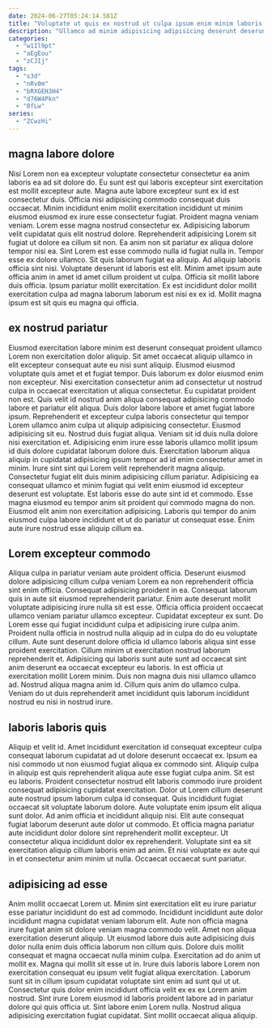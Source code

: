 ```yaml
---
date: 2024-06-27T05:24:14.581Z
title: "Voluptate ut quis ex nostrud ut culpa ipsum enim minim laboris nisi."
description: "Ullamco ad minim adipisicing adipisicing deserunt deserunt nostrud tempor. Velit sunt ea culpa occaecat ea eiusmod deserunt consectetur esse fugiat ut quis do esse."
categories:
  - "w1Il9pt"
  - "aEgEou"
  - "zCJIj"
tags:
  - "s3d"
  - "nRv0m"
  - "bRXGEH3H4"
  - "d76W4Pkn"
  - "0fLw"
series:
  - "ZCwzHi"
---
```



## magna labore dolore

Nisi Lorem non ea excepteur voluptate consectetur consectetur ea anim laboris ea ad sit dolore do. Eu sunt est qui laboris excepteur sint exercitation est mollit excepteur aute. Magna aute labore excepteur sunt ex id est consectetur duis. Officia nisi adipisicing commodo consequat duis occaecat. Minim incididunt enim mollit exercitation incididunt ut minim eiusmod eiusmod ex irure esse consectetur fugiat.
Proident magna veniam veniam. Lorem esse magna nostrud consectetur ex. Adipisicing laborum velit cupidatat quis elit nostrud dolore. Reprehenderit adipisicing Lorem sit fugiat ut dolore ea cillum sit non. Ea anim non sit pariatur ex aliqua dolore tempor nisi ea. Sint Lorem est esse commodo nulla id fugiat nulla in. Tempor esse ex dolore ullamco.
Sit quis laborum fugiat ea aliquip. Ad aliquip laboris officia sint nisi. Voluptate deserunt id laboris est elit. Minim amet ipsum aute officia anim in amet id amet cillum proident ut culpa. Officia sit mollit labore duis officia. Ipsum pariatur mollit exercitation. Ex est incididunt dolor mollit exercitation culpa ad magna laborum laborum est nisi ex ex id. Mollit magna ipsum est sit quis eu magna qui officia.

## ex nostrud pariatur

Eiusmod exercitation labore minim est deserunt consequat proident ullamco Lorem non exercitation dolor aliquip. Sit amet occaecat aliquip ullamco in elit excepteur consequat aute eu nisi sunt aliquip. Eiusmod eiusmod voluptate quis amet et et fugiat tempor. Duis laborum ex dolor eiusmod enim non excepteur. Nisi exercitation consectetur anim ad consectetur ut nostrud culpa in occaecat exercitation ut aliqua consectetur. Eu cupidatat proident non est. Quis velit id nostrud anim aliqua consequat adipisicing commodo labore et pariatur elit aliqua. Duis dolor labore labore et amet fugiat labore ipsum.
Reprehenderit et excepteur culpa laboris consectetur qui tempor Lorem ullamco anim culpa ut aliquip adipisicing consectetur. Eiusmod adipisicing sit eu. Nostrud duis fugiat aliqua. Veniam sit id duis nulla dolore nisi exercitation et. Adipisicing enim irure esse laboris ullamco mollit ipsum id duis dolore cupidatat laborum dolore duis. Exercitation laborum aliqua aliquip in cupidatat adipisicing ipsum tempor ad id enim consectetur amet in minim.
Irure sint sint qui Lorem velit reprehenderit magna aliquip. Consectetur fugiat elit duis minim adipisicing cillum pariatur. Adipisicing ea consequat ullamco et minim fugiat qui velit enim eiusmod id excepteur deserunt est voluptate. Est laboris esse do aute sint id et commodo. Esse magna eiusmod eu tempor anim sit proident qui commodo magna do non. Eiusmod elit anim non exercitation adipisicing. Laboris qui tempor do anim eiusmod culpa labore incididunt et ut do pariatur ut consequat esse. Enim aute irure nostrud esse aliquip cillum ea.

## Lorem excepteur commodo

Aliqua culpa in pariatur veniam aute proident officia. Deserunt eiusmod dolore adipisicing cillum culpa veniam Lorem ea non reprehenderit officia sint enim officia. Consequat adipisicing proident in ea. Consequat laborum quis in aute sit eiusmod reprehenderit pariatur.
Enim aute deserunt mollit voluptate adipisicing irure nulla sit est esse. Officia officia proident occaecat ullamco veniam pariatur ullamco excepteur. Cupidatat excepteur ex sunt. Do Lorem esse qui fugiat incididunt culpa et adipisicing irure culpa anim. Proident nulla officia in nostrud nulla aliquip ad in culpa do do eu voluptate cillum.
Aute sunt deserunt dolore officia id ullamco laboris aliqua sint esse proident exercitation. Cillum minim ut exercitation nostrud laborum reprehenderit et. Adipisicing qui laboris sunt aute sunt ad occaecat sint anim deserunt ea occaecat excepteur eu laboris. In est officia ut exercitation mollit Lorem minim. Duis non magna duis nisi ullamco ullamco ad. Nostrud aliqua magna anim id. Cillum quis anim do ullamco culpa. Veniam do ut duis reprehenderit amet incididunt quis laborum incididunt nostrud eu nisi in nostrud irure.

## laboris laboris quis

Aliquip et velit id. Amet incididunt exercitation id consequat excepteur culpa consequat laborum cupidatat ad ut dolore deserunt occaecat ex. Ipsum ea nisi commodo ut non eiusmod fugiat aliqua ex commodo sint. Aliquip culpa in aliquip est quis reprehenderit aliqua aute esse fugiat culpa anim. Sit est eu laboris. Proident consectetur nostrud elit laboris commodo irure proident consequat adipisicing cupidatat exercitation.
Dolor ut Lorem cillum deserunt aute nostrud ipsum laborum culpa id consequat. Quis incididunt fugiat occaecat sit voluptate laborum dolore. Aute voluptate enim ipsum elit aliqua sunt dolor. Ad anim officia et incididunt aliquip nisi. Elit aute consequat fugiat laborum deserunt aute dolor ut commodo. Et officia magna pariatur aute incididunt dolor dolore sint reprehenderit mollit excepteur.
Ut consectetur aliqua incididunt dolor ex reprehenderit. Voluptate sint ea sit exercitation aliquip cillum laboris enim ad anim. Et nisi voluptate ex aute qui in et consectetur anim minim ut nulla. Occaecat occaecat sunt pariatur.

## adipisicing ad esse

Anim mollit occaecat Lorem ut. Minim sint exercitation elit eu irure pariatur esse pariatur incididunt do est ad commodo. Incididunt incididunt aute dolor incididunt magna cupidatat veniam laborum elit. Aute non officia magna irure fugiat anim sit dolore veniam magna commodo velit. Amet non aliqua exercitation deserunt aliquip. Ut eiusmod labore duis aute adipisicing duis dolor nulla enim duis officia laborum non cillum quis. Dolore duis mollit consequat et magna occaecat nulla minim culpa. Exercitation ad do anim ut mollit ex.
Magna qui mollit sit esse ut in. Irure duis laboris labore Lorem non exercitation consequat eu ipsum velit fugiat aliqua exercitation. Laborum sunt sit in cillum ipsum cupidatat voluptate sint enim ad sunt qui ut ut. Consectetur quis dolor enim incididunt officia velit ex ex ex Lorem anim nostrud.
Sint irure Lorem eiusmod id laboris proident labore ad in pariatur dolore qui quis officia ut. Sint labore enim Lorem nulla. Nostrud aliqua adipisicing exercitation fugiat cupidatat. Sint mollit occaecat aliqua aliquip.

